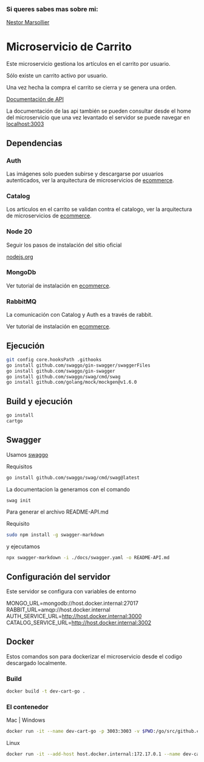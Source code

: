 ### Si queres sabes mas sobre mi:
[Nestor Marsollier](https://github.com/nmarsollier/profile)

# Microservicio de Carrito

Este microservicio gestiona los artículos en el carrito por usuario.

Sólo existe un carrito activo por usuario.

Una vez hecha la compra el carrito se cierra y se genera una orden.

[Documentación de API](./README-API.md)

La documentación de las api también se pueden consultar desde el home del microservicio
que una vez levantado el servidor se puede navegar en [localhost:3003](http://localhost:3003/)

## Dependencias

### Auth

Las imágenes solo pueden subirse y descargarse por usuarios autenticados, ver la arquitectura de microservicios de [ecommerce](https://github.com/nmarsollier/ecommerce).

### Catalog

Los artículos en el carrito se validan contra el catalogo, ver la arquitectura de microservicios de [ecommerce](https://github.com/nmarsollier/ecommerce).

### Node 20

Seguir los pasos de instalación del sitio oficial

[nodejs.org](https://nodejs.org/en/)

### MongoDb

Ver tutorial de instalación en [ecommerce](https://github.com/nmarsollier/ecommerce).

### RabbitMQ

La comunicación con Catalog y Auth es a través de rabbit.

Ver tutorial de instalación en [ecommerce](https://github.com/nmarsollier/ecommerce).

## Ejecución

```bash
git config core.hooksPath .githooks
go install github.com/swaggo/gin-swagger/swaggerFiles 
go install github.com/swaggo/gin-swagger 
go install github.com/swaggo/swag/cmd/swag
go install github.com/golang/mock/mockgen@v1.6.0
```

Build y ejecución
-

```bash
go install
cartgo
```

## Swagger

Usamos [swaggo](https://github.com/swaggo/swag)

Requisitos 

```bash
go install github.com/swaggo/swag/cmd/swag@latest
```

La documentacion la generamos con el comando

```bash
swag init
```

Para generar el archivo README-API.md

Requisito 

```bash
sudo npm install -g swagger-markdown
```

y ejecutamos 

```bash
npx swagger-markdown -i ./docs/swagger.yaml -o README-API.md
```

## Configuración del servidor

Este servidor se configura con variables de entorno

MONGO_URL=mongodb://host.docker.internal:27017
RABBIT_URL=amqp://host.docker.internal
AUTH_SERVICE_URL=http://host.docker.internal:3000
CATALOG_SERVICE_URL=http://host.docker.internal:3002

## Docker

Estos comandos son para dockerizar el microservicio desde el codigo descargado localmente.

### Build

```bash
docker build -t dev-cart-go .
```

### El contenedor

Mac | Windows
```bash
docker run -it --name dev-cart-go -p 3003:3003 -v $PWD:/go/src/github.com/nmarsollier/cartgo dev-cart-go
```

Linux
```bash
docker run -it --add-host host.docker.internal:172.17.0.1 --name dev-cart-go -p 3003:3003 -v $PWD:/go/src/github.com/nmarsollier/cartgo dev-cart-go
```
